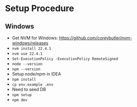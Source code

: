 # Setup Procedure

## Windows

- Get NVM for Windows: https://github.com/coreybutler/nvm-windows/releases
- `nvm install 22.4.1`
- `nvm use 22.4.1`
- `Set-ExecutionPolicy -ExecutionPolicy RemoteSigned`
- `node --version`
- `npm --version`
- Setup node/npm in IDEA
- `npm install`
- `cp env.example .env`
- Need to seed DB
- `npm setup`
- `npm dev`